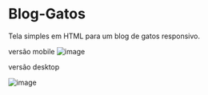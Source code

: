 # Blog-Gatos
Tela simples em HTML para um blog de gatos responsivo.

versão mobile
![image](https://github.com/Rickccastro/Blog-Gatos/assets/127992895/342e1b84-9875-476b-b748-aab512618696)

versão desktop

![image](https://github.com/Rickccastro/Blog-Gatos/assets/127992895/14c41f09-d9ca-4de4-8f2f-c0ba9b7a3e7c)


